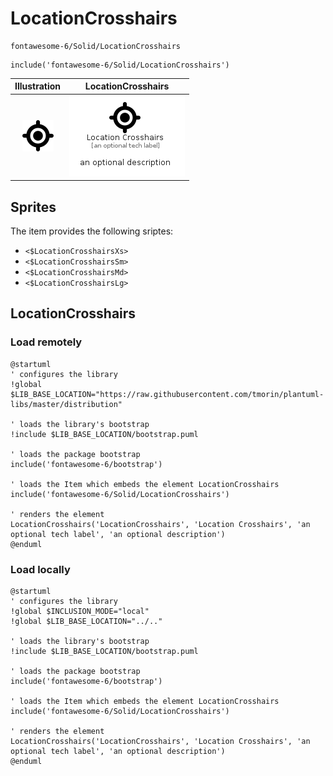 # LocationCrosshairs


```text
fontawesome-6/Solid/LocationCrosshairs
```

```text
include('fontawesome-6/Solid/LocationCrosshairs')
```



| Illustration | LocationCrosshairs |
| :---: | :---: |
| ![illustration for Illustration](../../fontawesome-6/Solid/LocationCrosshairs.png) | ![illustration for LocationCrosshairs](../../fontawesome-6/Solid/LocationCrosshairs.Local.png) |



## Sprites
The item provides the following sriptes:

- `<$LocationCrosshairsXs>`
- `<$LocationCrosshairsSm>`
- `<$LocationCrosshairsMd>`
- `<$LocationCrosshairsLg>`





## LocationCrosshairs

### Load remotely
```plantuml
@startuml
' configures the library
!global $LIB_BASE_LOCATION="https://raw.githubusercontent.com/tmorin/plantuml-libs/master/distribution"

' loads the library's bootstrap
!include $LIB_BASE_LOCATION/bootstrap.puml

' loads the package bootstrap
include('fontawesome-6/bootstrap')

' loads the Item which embeds the element LocationCrosshairs
include('fontawesome-6/Solid/LocationCrosshairs')

' renders the element
LocationCrosshairs('LocationCrosshairs', 'Location Crosshairs', 'an optional tech label', 'an optional description')
@enduml
```

### Load locally
```plantuml
@startuml
' configures the library
!global $INCLUSION_MODE="local"
!global $LIB_BASE_LOCATION="../.."

' loads the library's bootstrap
!include $LIB_BASE_LOCATION/bootstrap.puml

' loads the package bootstrap
include('fontawesome-6/bootstrap')

' loads the Item which embeds the element LocationCrosshairs
include('fontawesome-6/Solid/LocationCrosshairs')

' renders the element
LocationCrosshairs('LocationCrosshairs', 'Location Crosshairs', 'an optional tech label', 'an optional description')
@enduml
```

